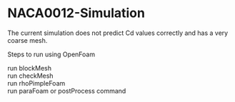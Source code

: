 # NACA0012-Simulation

The current simulation does not predict Cd values correctly and has a very coarse mesh.

Steps to run using OpenFoam

run blockMesh <br />
run checkMesh <br />
run rhoPimpleFoam <br />
run paraFoam or postProcess command <br />
